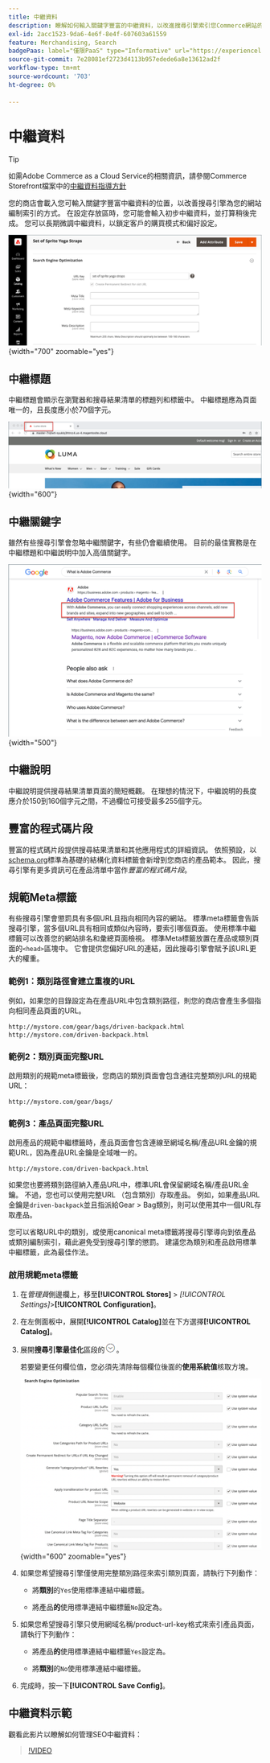 ```yaml
---
title: 中繼資料
description: 瞭解如何輸入關鍵字豐富的中繼資料，以改進搜尋引擎索引您Commerce網站的方式。
exl-id: 2acc1523-9da6-4e6f-8e4f-607603a61559
feature: Merchandising, Search
badgePaas: label="僅限PaaS" type="Informative" url="https://experienceleague.adobe.com/en/docs/commerce/user-guides/product-solutions" tooltip="僅適用於雲端專案(Adobe管理的PaaS基礎結構)和內部部署專案的Adobe Commerce 。"
source-git-commit: 7e28081ef2723d4113b957edede6a8e13612ad2f
workflow-type: tm+mt
source-wordcount: '703'
ht-degree: 0%

---
```


# 中繼資料

>[!TIP]
>
>如需Adobe Commerce as a Cloud Service的相關資訊，請參閱Commerce Storefront檔案中的[中繼資料指導方針](https://experienceleague.adobe.com/developer/commerce/storefront/setup/seo/metadata/)

您的商店會載入您可輸入關鍵字豐富中繼資料的位置，以改善搜尋引擎為您的網站編制索引的方式。 在設定存放區時，您可能會輸入初步中繼資料，並打算稍後完成。 您可以長期微調中繼資料，以鎖定客戶的購買模式和偏好設定。

![產品設定 — 搜尋引擎最佳化](./assets/product-basic-settings-search-engine-optimization-yoga-strap.png){width="700" zoomable="yes"}

## 中繼標題

中繼標題會顯示在瀏覽器和搜尋結果清單的標題列和標籤中。 中繼標題應為頁面唯一的，且長度應小於70個字元。

![店面範例 — 中繼標題](./assets/storefront-home-page-meta-title.png){width="600"}

## 中繼關鍵字

雖然有些搜尋引擎會忽略中繼關鍵字，有些仍會繼續使用。 目前的最佳實務是在中繼標題和中繼說明中加入高值關鍵字。

![網頁瀏覽器搜尋 — 中繼關鍵字](./assets/storefront-meta-description.png){width="500"}

## 中繼說明

中繼說明提供搜尋結果清單頁面的簡短概觀。 在理想的情況下，中繼說明的長度應介於150到160個字元之間，不過欄位可接受最多255個字元。

## 豐富的程式碼片段

豐富的程式碼片段提供搜尋結果清單和其他應用程式的詳細資訊。 依照預設，以[schema.org][1]標準為基礎的結構化資料標籤會新增到您商店的產品範本。 因此，搜尋引擎有更多資訊可在產品清單中當作&#x200B;_豐富的程式碼片段_。

## 規範Meta標籤

有些搜尋引擎會懲罰具有多個URL且指向相同內容的網站。 標準meta標籤會告訴搜尋引擎，當多個URL具有相同或類似內容時，要索引哪個頁面。 使用標準中繼標籤可以改善您的網站排名和彙總頁面檢視。 標準Meta標籤放置在產品或類別頁面的`<head>`區塊中。 它會提供您偏好URL的連結，因此搜尋引擎會賦予該URL更大的權重。

### 範例1：類別路徑會建立重複的URL

例如，如果您的目錄設定為在產品URL中包含類別路徑，則您的商店會產生多個指向相同產品頁面的URL。

    http://mystore.com/gear/bags/driven-backpack.html
    http://mystore.com/driven-backpack.html

### 範例2：類別頁面完整URL

啟用類別的規範meta標籤後，您商店的類別頁面會包含通往完整類別URL的規範URL：

    http://mystore.com/gear/bags/

### 範例3：產品頁面完整URL

啟用產品的規範中繼標籤時，產品頁面會包含連線至網域名稱/產品URL金鑰的規範URL，因為產品URL金鑰是全域唯一的。

    http://mystore.com/driven-backpack.html

如果您也要將類別路徑納入產品URL中，標準URL會保留網域名稱/產品URL金鑰。 不過，您也可以使用完整URL （包含類別）存取產品。 例如，如果產品URL金鑰是`driven-backpack`並且指派給Gear > Bag類別，則可以使用其中一個URL存取產品。

您可以省略URL中的類別，或使用canonical meta標籤將搜尋引擎導向到依產品或類別編制索引，藉此避免受到搜尋引擎的懲罰。 建議您為類別和產品啟用標準中繼標籤，此為最佳作法。

### 啟用規範meta標籤

1. 在&#x200B;_管理員_&#x200B;側邊欄上，移至&#x200B;**[!UICONTROL Stores]** > _[!UICONTROL Settings]_>**[!UICONTROL Configuration]**。

1. 在左側面板中，展開&#x200B;**[!UICONTROL Catalog]**&#x200B;並在下方選擇&#x200B;**[!UICONTROL Catalog]**。

1. 展開&#x200B;**搜尋引擎最佳化**&#x200B;區段的![擴充選擇器](../assets/icon-display-expand.png)。

   若要變更任何欄位值，您必須先清除每個欄位後面的&#x200B;**使用系統值**&#x200B;核取方塊。

   ![目錄組態 — 搜尋引擎最佳化](../configuration-reference/catalog/assets/catalog-search-engine-optimization.png){width="600" zoomable="yes"}

1. 如果您希望搜尋引擎僅使用完整類別路徑來索引類別頁面，請執行下列動作：

   - 將&#x200B;**類別**&#x200B;的`Yes`使用標準連結中繼標籤。

   - 將產品&#x200B;**的**&#x200B;使用標準連結中繼標籤`No`設定為。

1. 如果您希望搜尋引擎只使用網域名稱/product-url-key格式來索引產品頁面，請執行下列動作：

   - 將產品&#x200B;**的**&#x200B;使用標準連結中繼標籤`Yes`設定為。

   - 將&#x200B;**類別**&#x200B;的`No`使用標準連結中繼標籤。

1. 完成時，按一下&#x200B;**[!UICONTROL Save Config]**。

## 中繼資料示範

觀看此影片以瞭解如何管理SEO中繼資料：

>[!VIDEO](https://video.tv.adobe.com/v/343750?quality=12&learn=on)

[1]: https://schema.org/
